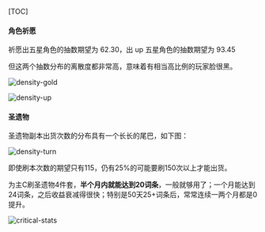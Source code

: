 [TOC]

#### 角色祈愿

祈愿出五星角色的抽数期望为 62.30，出 up 五星角色的抽数期望为 93.45

但这两个抽数分布的离散度都非常高，意味着有相当高比例的玩家脸很黑。

![density-gold](https://humoon-image-hosting-service.oss-cn-beijing.aliyuncs.com/img/typora/2022/density-gold.png)

![density-up](https://humoon-image-hosting-service.oss-cn-beijing.aliyuncs.com/img/typora/2022/density-up.png)



#### 圣遗物

圣遗物副本出货次数的分布具有一个长长的尾巴，如下图：

![density-turn](https://humoon-image-hosting-service.oss-cn-beijing.aliyuncs.com/img/typora/2022/density-turn.png)

即使刷本次数的期望只有115，仍有25%的可能要刷150次以上才能出货。



为主C刷圣遗物4件套，**半个月内就能达到20词条**，一般就够用了；一个月能达到24词条，之后收益衰减得很快；特别是50天25+词条后，常常连续一两个月都是0提升。

![critical-stats](https://humoon-image-hosting-service.oss-cn-beijing.aliyuncs.com/img/typora/2022/critical-stats.png)